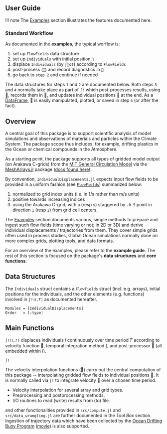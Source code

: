 ## User Guide

!!! note
    The [Examples](@ref) section illustrates the features documented here.

### Standard Workflow

As documented in the **examples**, the typical worflow is:

1. set up `FlowFields` data structure
1. set up `Individuals` with initial position `📌`
1. displace `Individuals` (by	`∫🚄dt`) according to `FlowFields`
1. post-process (`🔧`) and record diagnostics in `🔴`
1. go back to `step 2` and continue if needed

The data structures for steps `1` and `2` are documented below. Both steps `3` and `4` normally take place as part of `∫!` which post-processes results, using 🔧, records them in 🔴, and updates individual positions 📌 at the end. As a [DataFrame](https://juliadata.github.io/DataFrames.jl/latest/), 🔴 is easily manipulated, plotted, or saved in step `4` (or after the fact).

## Overview

A central goal of this package is to support scientific analysis of model simulations and observations of materials and particles within the Climate System. The package scope thus includes, for example, drifting plastics in the Ocean or chemical compounds in the Atmosphere. 

As a starting point, the package supports all types of gridded model output (on Arakawa C-grids) from the [MIT General Circulation Model](https://mitgcm.readthedocs.io/en/latest/?badge=latest) via the [MeshArrays.jl](https://github.com/JuliaClimate/MeshArrays.jl) package ([docs found here](https://juliaclimate.github.io/MeshArrays.jl/dev/)). 

By convention, `IndividualDisplacements.jl` expects input flow fields to be provided in a uniform fashion (see [`FlowFields`](@ref)) summarized below: 

1. normalized to grid index units (i.e. in 1/s rather than m/s units)
1. positive towards increasing indices
1. using the Arakawa C-grid, with `u` (resp `v`) staggered by `-0.5` point in direction `1` (resp `2`) from grid cell centers. 

The [Examples](@ref) section documents various, simple methods to prepare and ingest such flow fields (time varying or not; in 2D or 3D) and derive individual displacements / trajectories from them. They cover simple grids often used in process studies, Global Ocean simulations normally done on more complex grids, plotting tools, and data formats. 

For an overview of the examples, please refer to the **example guide**. The rest of this section is focused on the package's **data structures** and **core functions**.

## Data Structures

The `Individuals` struct contains a `FlowFields` struct (incl. e.g. arrays), initial positions for the individuals, and the other elements (e.g. functions) involved in `∫!(𝐼,𝑇)` as documented hereafter.

```@autodocs
Modules = [IndividualDisplacements]
Order   = [:type]
```

## Main Functions

`∫!(𝐼,𝑇)` displaces individuals 𝐼 continuously over time period 𝑇 according to velocity function 🚄, temporal integration method ∫, and post-processor 🔧 (all embedded within 𝐼).

```@docs
∫!
```

The velocity interpolation functions (🚄) carry out the central computation of this package -- interpolating gridded flow fields to individual positions 📌. It is normally called via `∫!` to integrate velocity 🚄 over a chosen time period. 

- Velocity interpolation for several array and grid types.
- Preprocessing and postprocessing methods.
- I/O routines to read (write) results from (to) file.

and other functionalities provided in `src/compute.jl` and `src/data_wrangling.jl` are further documented in the _Tool Box_ section. Ingestion of trajectory data which have been collected by the [Ocean Drifting Buoy Program](https://doi.org/10.1002/2016JC011716) ([movie](https://youtu.be/82HPnYBtoVo)) is also supported.

